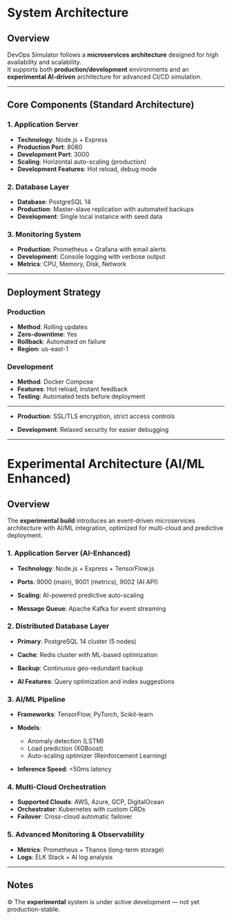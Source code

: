 # System Architecture

## Overview
DevOps Simulator follows a **microservices architecture** designed for high availability and scalability.  
It supports both **production/development** environments and an **experimental AI-driven** architecture for advanced CI/CD simulation.

---

## Core Components (Standard Architecture)

### 1. Application Server
- **Technology**: Node.js + Express
- **Production Port**: 8080 
- **Development Port**: 3000 
- **Scaling**: Horizontal auto-scaling (production) 
- **Development Features**: Hot reload, debug mode

### 2. Database Layer
- **Database**: PostgreSQL 14 
- **Production**: Master-slave replication with automated backups 
- **Development**: Single local instance with seed data

### 3. Monitoring System
- **Production**: Prometheus + Grafana with email alerts 
- **Development**: Console logging with verbose output 
- **Metrics**: CPU, Memory, Disk, Network

---

## Deployment Strategy

### Production
- **Method**: Rolling updates 
- **Zero-downtime**: Yes 
- **Rollback**: Automated on failure 
- **Region**: us-east-1 

### Development
- **Method**: Docker Compose 
- **Features**: Hot reload, instant feedback 
- **Testing**: Automated tests before deployment 

---


- **Production**: SSL/TLS encryption, strict access controls 

- **Development**: Relaxed security for easier debugging 


---


# Experimental Architecture (AI/ML Enhanced)

## Overview
The **experimental build** introduces an event-driven microservices architecture with AI/ML integration, optimized for multi-cloud and predictive deployment.


### 1. Application Server (AI-Enhanced)
- **Technology**: Node.js + Express + TensorFlow.js 
- **Ports**: 9000 (main), 9001 (metrics), 9002 (AI API) 

- **Scaling**: AI-powered predictive auto-scaling 

- **Message Queue**: Apache Kafka for event streaming 

### 2. Distributed Database Layer
- **Primary**: PostgreSQL 14 cluster (5 nodes) 

- **Cache**: Redis cluster with ML-based optimization 
- **Backup**: Continuous geo-redundant backup 
- **AI Features**: Query optimization and index suggestions 

### 3. AI/ML Pipeline
- **Frameworks**: TensorFlow, PyTorch, Scikit-learn 
- **Models**:

  - Anomaly detection (LSTM) 
  - Load prediction (XGBoost) 
  - Auto-scaling optimizer (Reinforcement Learning) 
- **Inference Speed**: <50ms latency 

### 4. Multi-Cloud Orchestration
- **Supported Clouds**: AWS, Azure, GCP, DigitalOcean 
- **Orchestrator**: Kubernetes with custom CRDs 
- **Failover**: Cross-cloud automatic failover 

### 5. Advanced Monitoring & Observability
- **Metrics**: Prometheus + Thanos (long-term storage) 
- **Logs**: ELK Stack + AI log analysis 

---

## Notes

⚙️ The **experimental** system is under active development — not yet production-stable.

